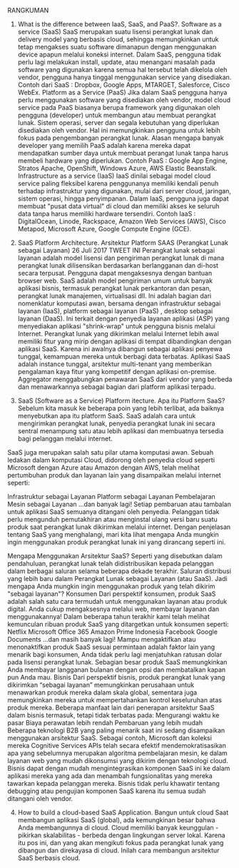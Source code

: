 RANGKUMAN
1.	What is the difference between IaaS, SaaS, and PaaS?.
Software as a service (SaaS)
SaaS merupakan suatu lisensi perangkat lunak dan delivery model yang berbasis cloud, sehingga memungkinkan untuk tetap mengakses suatu software dimanapun dengan menggunakan device apapun melalui koneksi internet. Dalam SaaS, pengguna tidak perlu lagi melakukan install, update, atau menangani masalah pada software yang digunakan karena semua hal tersebut telah dikelola oleh vendor, pengguna hanya tinggal menggunakan service yang disediakan.
Contoh dari SaaS : Dropbox, Google Apps, MTARGET, Salesforce, Cisco WebEx.
Platform as a Service (PaaS)
Jika dalam SaaS pengguna hanya perlu menggunakan software yang disediakan oleh vendor, model cloud service pada PaaS biasanya berupa framework yang digunakan oleh pengguna (developer) untuk membangun atau membuat perangkat lunak. Sistem operasi, server dan segala kebutuhan yang diperlukan disediakan oleh vendor. Hal ini memungkinkan pengguna untuk lebih fokus pada pengembangan perangkat lunak.
Alasan mengapa banyak developer yang memilih PaaS adalah karena mereka dapat mendapatkan sumber daya untuk membuat perangat lunak tanpa harus membeli hardware yang diperlukan.
Contoh PaaS : Google App Engine, Stratos Apache, OpenShift, Windows Azure, AWS Elastic Beanstalk.
Infrastructure as a service (IaaS)
IaaS dinilai sebagai model cloud service paling fleksibel karena penggunanya memiliki kendali penuh terhadap infrastruktur yang digunakan, mulai dari server cloud, jaringan, sistem operasi, hingga penyimpanan. Dalam IaaS, pengguna juga dapat membuat "pusat data virtual" di cloud dan memiliki akses ke seluruh data tanpa harus memiliki hardware tersendiri.
Contoh IaaS : DigitalOcean, Linode, Rackspace, Amazon Web Services (AWS), Cisco Metapod, Microsoft Azure, Google Compute Engine (GCE).
2.	SaaS Platform Architecture.
Arsitektur Platform SAAS (Perangkat Lunak sebagai Layanan)
26 Juli 2017
 TWEET INI
Perangkat lunak sebagai layanan adalah model lisensi dan pengiriman perangkat lunak di mana perangkat lunak dilisensikan berdasarkan berlangganan dan di-host secara terpusat. Pengguna dapat mengaksesnya dengan bantuan browser web.
SaaS adalah model pengiriman umum untuk banyak aplikasi bisnis, termasuk perangkat lunak perkantoran dan pesan, perangkat lunak manajemen, virtualisasi dll. Ini adalah bagian dari nomenklatur komputasi awan, bersama dengan infrastruktur sebagai layanan (IaaS), platform sebagai layanan (PaaS) , desktop sebagai layanan (DaaS).
Ini terkait dengan penyedia layanan aplikasi (ASP) yang menyediakan aplikasi "shrink-wrap" untuk pengguna bisnis melalui Internet. Perangkat lunak yang dikirimkan melalui Internet lebih awal memiliki fitur yang mirip dengan aplikasi di tempat dibandingkan dengan aplikasi SaaS. Karena ini awalnya dibangun sebagai aplikasi penyewa tunggal, kemampuan mereka untuk berbagi data terbatas. Aplikasi SaaS adalah instance tunggal, arsitektur multi-tenant yang memberikan pengalaman kaya fitur yang kompetitif dengan aplikasi on-premise. Aggregator menggabungkan penawaran SaaS dari vendor yang berbeda dan menawarkannya sebagai bagian dari platform aplikasi terpadu.

3.	SaaS (Software as a Service) Platform itecture.
Apa itu Platform SaaS?
Sebelum kita masuk ke beberapa poin yang lebih terlibat, ada baiknya menyebutkan apa itu platform SaaS. SaaS adalah cara untuk mengirimkan perangkat lunak, penyedia perangkat lunak ini secara sentral menampung satu atau lebih aplikasi dan membuatnya tersedia bagi pelanggan melalui internet.

SaaS juga merupakan salah satu pilar utama komputasi awan. Sebuah ledakan dalam komputasi Cloud, didorong oleh penyedia cloud seperti Microsoft dengan Azure atau Amazon dengan AWS, telah melihat pertumbuhan produk dan layanan lain yang disampaikan melalui internet seperti:

Infrastruktur sebagai Layanan
Platform sebagai Layanan
Pembelajaran Mesin sebagai Layanan
…dan banyak lagi!
Setiap pembaruan atau tambalan untuk aplikasi SaaS semuanya ditangani oleh penyedia. Pelanggan tidak perlu mengunduh pemutakhiran atau menginstal ulang versi baru suatu produk saat perangkat lunak dikirimkan melalui internet.
Dengan penjelasan tentang SaaS yang menghalangi, mari kita lihat mengapa Anda mungkin ingin menggunakan produk perangkat lunak ini yang dirancang seperti ini.

Mengapa Menggunakan Arsitektur SaaS?
Seperti yang disebutkan dalam pendahuluan, perangkat lunak telah didistribusikan kepada pelanggan dalam berbagai saluran selama beberapa dekade terakhir. Saluran distribusi yang lebih baru dalam Perangkat Lunak sebagai Layanan (atau SaaS).
Jadi mengapa Anda mungkin ingin menggunakan produk yang telah dikirim "sebagai layanan"?
Konsumen
Dari perspektif konsumen, produk SaaS adalah salah satu cara termudah untuk menggunakan layanan atau produk digital. Anda cukup mengaksesnya melalui web, membayar layanan dan menggunakannya! Dalam beberapa tahun terakhir kami telah melihat kemunculan ribuan produk SaaS yang ditargetkan untuk konsumen seperti:
Netflix
Microsoft Office 365
Amazon Prime
Indonesia
Facebook
Google Documents
…dan masih banyak lagi!
Mampu mengaktifkan atau menonaktifkan produk SaaS sesuai permintaan adalah faktor lain yang menarik bagi konsumen, Anda tidak perlu lagi menjatuhkan ratusan dolar pada lisensi perangkat lunak. Sebagian besar produk SaaS memungkinkan Anda membayar langganan bulanan dengan opsi dan membatalkan kapan pun Anda mau.
Bisnis
Dari perspektif bisnis, produk perangkat lunak yang dikirimkan “sebagai layanan” memungkinkan perusahaan untuk menawarkan produk mereka dalam skala global, sementara juga memungkinkan mereka untuk mempertahankan kontrol keseluruhan atas produk mereka. Beberapa manfaat lain dari penerapan arsitektur SaaS dalam bisnis termasuk, tetapi tidak terbatas pada:
Mengurangi waktu ke pasar
Biaya perawatan lebih rendah
Pembaruan yang lebih mudah
Beberapa teknologi B2B yang paling menarik saat ini sedang disampaikan menggunakan arsitektur SaaS. Sebagai contoh, Microsoft dan koleksi mereka Cognitive Services APIs telah secara efektif mendemokratisasikan apa yang sebelumnya merupakan algoritma pembelajaran mesin, ke dalam layanan web yang mudah dikonsumsi yang dikirim dengan teknologi cloud.
Bisnis dapat dengan mudah mengintegrasikan komponen SaaS ini ke dalam aplikasi mereka yang ada dan menambah fungsionalitas yang mereka tawarkan kepada pelanggan mereka. Bisnis tidak perlu khawatir tentang debugging atau pengujian komponen SaaS karena itu semua sudah ditangani oleh vendor.

4.	How to build a cloud-based SaaS Application.
Bangun untuk cloud
Saat membangun aplikasi SaaS (global), ada kemungkinan besar bahwa Anda membangunnya di cloud. Cloud memiliki banyak keunggulan - pikirkan skalabilitas - berbeda dengan lingkungan server lokal.
Karena itu pos ini, dan yang akan mengikuti fokus pada perangkat lunak yang dibangun dan direkayasa di cloud. Inilah cara membangun arsitektur SaaS berbasis cloud.
